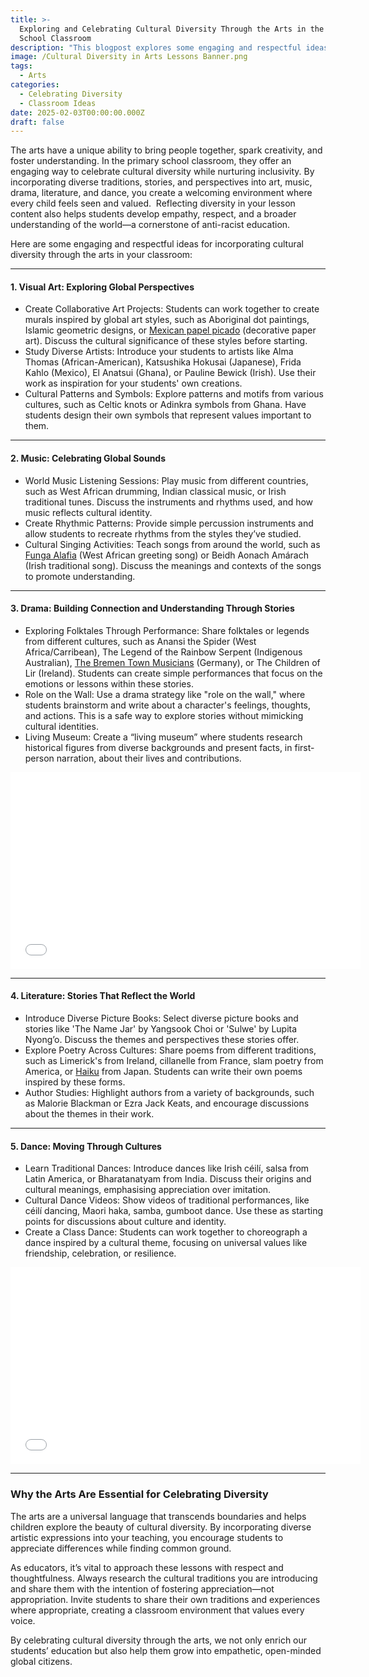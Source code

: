 ```yaml
---
title: >-
  Exploring and Celebrating Cultural Diversity Through the Arts in the Primary
  School Classroom
description: "This blogpost explores some engaging and respectful ideas for incorporating cultural diversity through the arts in your classroom.  The arts have a unique ability to bring people together, spark creativity, and foster understanding. In the primary school classroom, they offer an engaging way to celebrate cultural diversity while nurturing inclusivity. By incorporating diverse traditions, stories, and perspectives into art, music, drama, literature, and dance, you create a welcoming environment where every child feels seen and valued.\_ Reflecting diversity in your lesson content also helps students develop empathy, respect, and a broader understanding of the world—a cornerstone of anti-racist education.\_"
image: /Cultural Diversity in Arts Lessons Banner.png
tags:
  - Arts
categories:
  - Celebrating Diversity
  - Classroom Ideas
date: 2025-02-03T00:00:00.000Z
draft: false
---
```


The arts have a unique ability to bring people together, spark creativity, and foster understanding. In the primary school classroom, they offer an engaging way to celebrate cultural diversity while nurturing inclusivity. By incorporating diverse traditions, stories, and perspectives into art, music, drama, literature, and dance, you create a welcoming environment where every child feels seen and valued.  Reflecting diversity in your lesson content also helps students develop empathy, respect, and a broader understanding of the world—a cornerstone of anti-racist education. 

Here are some engaging and respectful ideas for incorporating cultural diversity through the arts in your classroom:

***

#### 1. Visual Art: Exploring Global Perspectives

* Create Collaborative Art Projects: Students can work together to create murals inspired by global art styles, such as Aboriginal dot paintings, Islamic geometric designs, or [Mexican papel picado](https://www.deepspacesparkle.com/how-to-make-a-papel-picado/) (decorative paper art). Discuss the cultural significance of these styles before starting.
* Study Diverse Artists: Introduce your students to artists like Alma Thomas (African-American), Katsushika Hokusai (Japanese), Frida Kahlo (Mexico), El Anatsui (Ghana), or Pauline Bewick (Irish). Use their work as inspiration for your students' own creations.
* Cultural Patterns and Symbols: Explore patterns and motifs from various cultures, such as Celtic knots or Adinkra symbols from Ghana. Have students design their own symbols that represent values important to them.

***

#### 2. Music: Celebrating Global Sounds

* World Music Listening Sessions: Play music from different countries, such as West African drumming, Indian classical music, or Irish traditional tunes. Discuss the instruments and rhythms used, and how music reflects cultural identity.
* Create Rhythmic Patterns: Provide simple percussion instruments and allow students to recreate rhythms from the styles they’ve studied.
* Cultural Singing Activities: Teach songs from around the world, such as [Funga Alafia](https://www.youtube.com/watch?v=XUdQSELj1-M\&t=63s) (West African greeting song) or Beidh Aonach Amárach (Irish traditional song). Discuss the meanings and contexts of the songs to promote understanding.

***

#### 3. Drama: Building Connection and Understanding Through Stories

* Exploring Folktales Through Performance: Share folktales or legends from different cultures, such as Anansi the Spider (West Africa/Carribean), The Legend of the Rainbow Serpent (Indigenous Australian), [The Bremen Town Musicians](https://www.dltk-teach.com/rhymes/bremen/) (Germany), or The Children of Lir (Ireland). Students can create simple performances that focus on the emotions or lessons within these stories.
* Role on the Wall: Use a drama strategy like "role on the wall," where students brainstorm and write about a character's feelings, thoughts, and actions. This is a safe way to explore stories without mimicking cultural identities.
* Living Museum: Create a “living museum” where students research historical figures from diverse backgrounds and present facts, in first-person narration, about their lives and contributions.

<iframe width="560" height="315" src="[https://www.youtube.com/embed/Ny4MTLpw1U4?si=Lap8N0rXDg7iO09I](https://www.youtube.com/embed/Ny4MTLpw1U4?si=Lap8N0rXDg7iO09I)" title="YouTube video player" frameborder="0" allow="accelerometer; autoplay; clipboard-write; encrypted-media; gyroscope; picture-in-picture; web-share" referrerpolicy="strict-origin-when-cross-origin" allowfullscreen></iframe>

***

#### 4. Literature: Stories That Reflect the World

* Introduce Diverse Picture Books: Select diverse picture books and stories like 'The Name Jar' by Yangsook Choi or 'Sulwe' by Lupita Nyong’o. Discuss the themes and perspectives these stories offer.
* Explore Poetry Across Cultures: Share poems from different traditions, such as Limerick's from Ireland, cillanelle from France, slam poetry from America, or [Haiku](https://kids.britannica.com/students/article/haiku/394592) from Japan. Students can write their own poems inspired by these forms.
* Author Studies: Highlight authors from a variety of backgrounds, such as Malorie Blackman or Ezra Jack Keats, and encourage discussions about the themes in their work.

***

#### 5. Dance: Moving Through Cultures

* Learn Traditional Dances: Introduce dances like Irish céilí, salsa from Latin America, or Bharatanatyam from India. Discuss their origins and cultural meanings, emphasising appreciation over imitation.
* Cultural Dance Videos: Show videos of traditional performances, like céilí dancing, Maori haka, samba, gumboot dance. Use these as starting points for discussions about culture and identity.
* Create a Class Dance: Students can work together to choreograph a dance inspired by a cultural theme, focusing on universal values like friendship, celebration, or resilience.

<iframe width="560" height="315" src="[https://www.youtube.com/embed/ywErCIEcacQ?si=zb4YAHoQCweslk6M](https://www.youtube.com/embed/ywErCIEcacQ?si=zb4YAHoQCweslk6M)" title="YouTube video player" frameborder="0" allow="accelerometer; autoplay; clipboard-write; encrypted-media; gyroscope; picture-in-picture; web-share" referrerpolicy="strict-origin-when-cross-origin" allowfullscreen></iframe>

***

### Why the Arts Are Essential for Celebrating Diversity

The arts are a universal language that transcends boundaries and helps children explore the beauty of cultural diversity. By incorporating diverse artistic expressions into your teaching, you encourage students to appreciate differences while finding common ground.

As educators, it’s vital to approach these lessons with respect and thoughtfulness. Always research the cultural traditions you are introducing and share them with the intention of fostering appreciation—not appropriation. Invite students to share their own traditions and experiences where appropriate, creating a classroom environment that values every voice.

By celebrating cultural diversity through the arts, we not only enrich our students’ education but also help them grow into empathetic, open-minded global citizens.
